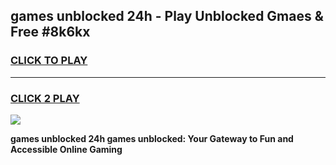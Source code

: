 
## games unblocked 24h - Play Unblocked Gmaes & Free #8k6kx
<h3>
<a href="https://news.freeplayer.one?title=games_unblocked_24h&ref=03M">CLICK TO PLAY</a></h3>
<hr>

<h3>
<a href="https://news.freeplayer.one?title=games_unblocked_24h&ref=03M">CLICK 2 PLAY</a>
  
</h3>

<a href="https://news.freeplayer.one?title=games_unblocked_24h&ref=03M"><img src="https://clearcache.store/games.png"></a>


**games unblocked 24h games unblocked: Your Gateway to Fun and Accessible Online Gaming**
